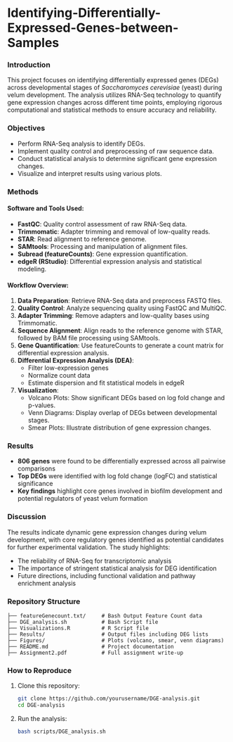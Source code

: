 # Identifying-Differentially-Expressed-Genes-between-Samples 

### Introduction
This project focuses on identifying differentially expressed genes (DEGs) across developmental stages of *Saccharomyces cerevisiae* (yeast) during velum development. The analysis utilizes RNA-Seq technology to quantify gene expression changes across different time points, employing rigorous computational and statistical methods to ensure accuracy and reliability.

### Objectives
- Perform RNA-Seq analysis to identify DEGs.
- Implement quality control and preprocessing of raw sequence data.
- Conduct statistical analysis to determine significant gene expression changes.
- Visualize and interpret results using various plots.

### Methods
#### Software and Tools Used:
- **FastQC**: Quality control assessment of raw RNA-Seq data.
- **Trimmomatic**: Adapter trimming and removal of low-quality reads.
- **STAR**: Read alignment to reference genome.
- **SAMtools**: Processing and manipulation of alignment files.
- **Subread (featureCounts)**: Gene expression quantification.
- **edgeR (RStudio)**: Differential expression analysis and statistical modeling.

#### Workflow Overview:
1. **Data Preparation**: Retrieve RNA-Seq data and preprocess FASTQ files.
2. **Quality Control**: Analyze sequencing quality using FastQC and MultiQC.
3. **Adapter Trimming**: Remove adapters and low-quality bases using Trimmomatic.
4. **Sequence Alignment**: Align reads to the reference genome with STAR, followed by BAM file processing using SAMtools.
5. **Gene Quantification**: Use featureCounts to generate a count matrix for differential expression analysis.
6. **Differential Expression Analysis (DEA)**:
   - Filter low-expression genes
   - Normalize count data
   - Estimate dispersion and fit statistical models in edgeR
7. **Visualization**:
   - Volcano Plots: Show significant DEGs based on log fold change and p-values.
   - Venn Diagrams: Display overlap of DEGs between developmental stages.
   - Smear Plots: Illustrate distribution of gene expression changes.

### Results
- **806 genes** were found to be differentially expressed across all pairwise comparisons
- **Top DEGs** were identified with log fold change (logFC) and statistical significance
- **Key findings** highlight core genes involved in biofilm development and potential regulators of yeast velum formation

### Discussion
The results indicate dynamic gene expression changes during velum development, with core regulatory genes identified as potential candidates for further experimental validation. The study highlights:
- The reliability of RNA-Seq for transcriptomic analysis
- The importance of stringent statistical analysis for DEG identification
- Future directions, including functional validation and pathway enrichment analysis

### Repository Structure
```
├── featureGenecount.txt/     # Bash Output Feature Count data
├── DGE_analysis.sh           # Bash Script file
├── Visualizations.R          # R Script file
├── Results/                  # Output files including DEG lists
├── Figures/                  # Plots (volcano, smear, venn diagrams)
├── README.md                 # Project documentation
├── Assignment2.pdf           # Full assignment write-up
```

### How to Reproduce
1. Clone this repository:  
   ```bash
   git clone https://github.com/yourusername/DGE-analysis.git
   cd DGE-analysis
   ```
2. Run the analysis:
   ```bash
   bash scripts/DGE_analysis.sh
   ```
